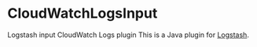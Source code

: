 # CloudWatchLogsInput
Logstash input CloudWatch Logs plugin 
This is a Java plugin for [Logstash](https://github.com/elastic/logstash).
